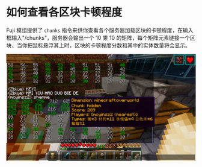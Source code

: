 # 如何查看各区块卡顿程度

Fuji 模组提供了 `chunks` 指令来供你查看各个服务器加载区块的卡顿程度，在输入框输入"/chunks"，服务器会输出一个 10 乘 10 的矩阵，每个矩阵元素链接一个区块，当你把鼠标悬浮其上时，区块的卡顿程度分数和其中的实体数量将会显示。

![alt word](../pics/chunks_instruction.png)
